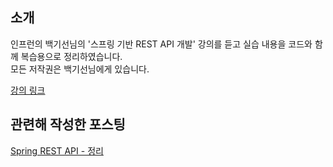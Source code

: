 ## 소개
인프런의 백기선님의 '스프링 기반 REST API 개발' 강의를 듣고 실습 내용을 코드와 함께 복습용으로 정리하였습니다.  
모든 저작권은 백기선님에게 있습니다.  

<a href="https://www.inflearn.com/course/spring_rest-api" target="_blank">강의 링크</a>

## 관련해 작성한 포스팅
<a href="https://backtony.github.io/spring/2021-04-16-spring-api-1/" target="_blank">Spring REST API - 정리</a>

